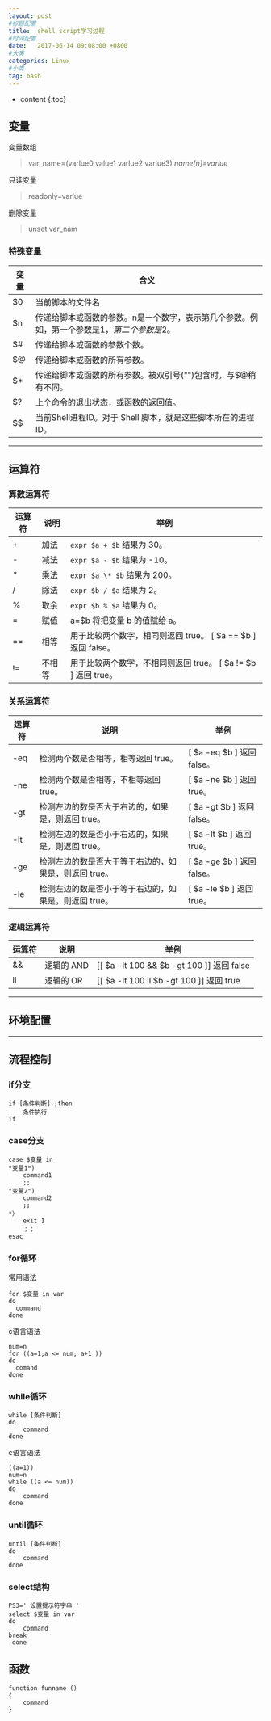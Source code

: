 ```yaml
---
layout: post
#标题配置
title:  shell script学习过程
#时间配置
date:   2017-06-14 09:08:00 +0800
#大类
categories: Linux
#小类
tag: bash
---
```


* content
{:toc}


## 变量
变量数组
>var_name=(varlue0 value1 varlue2 varlue3)
*name[n]=varlue*

只读变量
>readonly=varlue

删除变量
>unset var_nam

### 特殊变量

变量|含义
---|---
$0|当前脚本的文件名
$n|传递给脚本或函数的参数。n是一个数字，表示第几个参数。例如，第一个参数是$1，第二个参数是$2。
$#|传递给脚本或函数的参数个数。
$@|传递给脚本或函数的所有参数。
$*|传递给脚本或函数的所有参数。被双引号("")包含时，与$@稍有不同。
$?|上个命令的退出状态，或函数的返回值。
$$|当前Shell进程ID。对于 Shell 脚本，就是这些脚本所在的进程ID。

***
## 运算符
### 算数运算符

运算符|说明|举例
---|---|---
+|加法|`expr $a + $b` 结果为 30。
-|减法|`expr $a - $b` 结果为 -10。
*|乘法|`expr $a \* $b` 结果为  200。
/|除法|`expr $b / $a` 结果为 2。
%|取余|`expr $b % $a` 结果为 0。
=|赋值|a=$b 将把变量 b 的值赋给 a。
==|相等|用于比较两个数字，相同则返回 true。	[ $a == $b ] 返回 false。
!=|不相等|用于比较两个数字，不相同则返回 true。	[ $a != $b ] 返回 true。

### 关系运算符

运算符|说明|举例
---|---|---
-eq|检测两个数是否相等，相等返回 true。|[ $a -eq $b ] 返回 false。
-ne|检测两个数是否相等，不相等返回 true。|[ $a -ne $b ] 返回 true。
-gt|检测左边的数是否大于右边的，如果是，则返回 true。|[ $a -gt $b ] 返回 false。
-lt|检测左边的数是否小于右边的，如果是，则返回 true。|[ $a -lt $b ] 返回 true。
-ge|检测左边的数是否大于等于右边的，如果是，则返回 true。|[ $a -ge $b ] 返回 false。
-le|检测左边的数是否小于等于右边的，如果是，则返回 true。|[ $a -le $b ] 返回 true。

### 逻辑运算符

运算符|说明|举例
---|---|---
&&|逻辑的 AND|[[ $a -lt 100 && $b -gt 100 ]] 返回 false
ll|逻辑的 OR|[[ $a -lt 100 ll $b -gt 100 ]] 返回 true

***
## 环境配置
***
## 流程控制
### if分支
```
if [条件判断] ;then
	条件执行
if
```
### case分支
```
case $变量 in
"变量1")
	command1
	;;
"变量2")
	command2
	;;
*）
	exit 1
	；；
esac
```
### for循环
常用语法
```
for $变量 in var
do
  command
done
```
c语言语法
```
num=n
for ((a=1;a <= num; a+1 ))
do
  comand
done
```
### while循环
```
while [条件判断]
do
	command
done
```
c语言语法
```
((a=1))
num=n
while ((a <= num))
do
	command
done
```
### until循环
```
until [条件判断]
do
	command
done
```
### select结构
```
PS3=' 设置提示符字串 '
select $变量 in var
do
	command 
break
 done
```
## 函数
```
function funname ()
{
	command
}
```